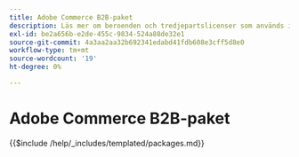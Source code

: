 ```yaml
---
title: Adobe Commerce B2B-paket
description: Läs mer om beroenden och tredjepartslicenser som används i Adobe Commerce B2B.
exl-id: be2a656b-e2de-455c-9834-524a88de32e1
source-git-commit: 4a3aa2aa32b692341edabd41fdb608e3cff5d8e0
workflow-type: tm+mt
source-wordcount: '19'
ht-degree: 0%

---
```


# Adobe Commerce B2B-paket

{{$include /help/_includes/templated/packages.md}}

<!-- Last updated from includes: 2025-04-11 15:09:07 -->
